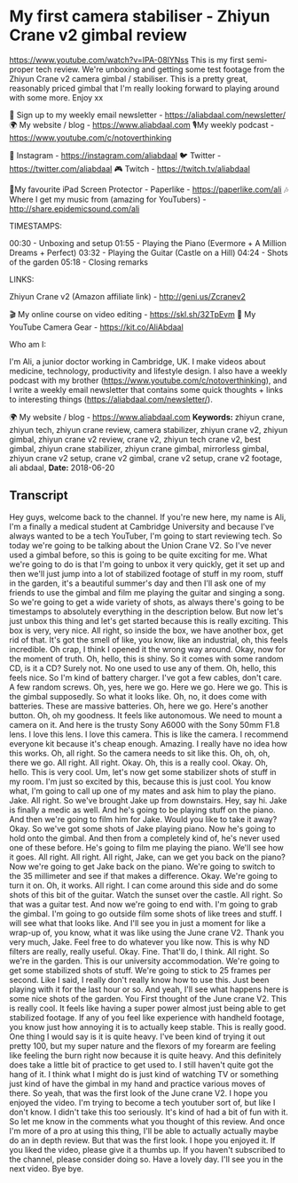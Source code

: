 # My first camera stabiliser - Zhiyun Crane v2 gimbal review
https://www.youtube.com/watch?v=IPA-08lYNss
This is my first semi-proper tech review. We're unboxing and getting some test footage from the Zhiyun Crane v2 camera gimbal / stabiliser. This is a pretty great, reasonably priced gimbal that I'm really looking forward to playing around with some more. Enjoy xx

💌 Sign up to my weekly email newsletter - https://aliabdaal.com/newsletter/
🌍 My website / blog - https://www.aliabdaal.com 
🎙My weekly podcast - https://www.youtube.com/c/notoverthinking 

📸 Instagram - https://instagram.com/aliabdaal
🐦 Twitter - https://twitter.com/aliabdaal
🎮 Twitch - https://twitch.tv/aliabdaal

📝My favourite iPad Screen Protector - Paperlike - https://paperlike.com/ali
🎶 Where I get my music from (amazing for YouTubers) - http://share.epidemicsound.com/ali

TIMESTAMPS:

00:30 - Unboxing and setup
01:55 - Playing the Piano (Evermore + A Million Dreams + Perfect)
03:32 - Playing the Guitar (Castle on a Hill)
04:24 - Shots of the garden
05:18 - Closing remarks

LINKS:

Zhiyun Crane v2 (Amazon affiliate link) - http://geni.us/Zcranev2

🎬 My online course on video editing - https://skl.sh/32TpEvm
🎥 My YouTube Camera Gear - https://kit.co/AliAbdaal


Who am I:

I'm Ali, a junior doctor working in Cambridge, UK. I make videos about medicine, technology, productivity and lifestyle design. I also have a weekly podcast with my brother (https://www.youtube.com/c/notoverthinking), and I write a weekly email newsletter that contains some quick thoughts + links to interesting things (https://aliabdaal.com/newsletter/).

🌍 My website / blog - https://www.aliabdaal.com
**Keywords:** zhiyun crane, zhiyun tech, zhiyun crane review, camera stabilizer, zhiyun crane v2, zhiyun gimbal, zhiyun crane v2 review, crane v2, zhiyun tech crane v2, best gimbal, zhiyun crane stabilizer, zhiyun crane gimbal, mirrorless gimbal, zhiyun crane v2 setup, crane v2 gimbal, crane v2 setup, crane v2 footage, ali abdaal, 
**Date:** 2018-06-20

## Transcript
 Hey guys, welcome back to the channel. If you're new here, my name is Ali, I'm a finally a medical student at Cambridge University and because I've always wanted to be a tech YouTuber, I'm going to start reviewing tech. So today we're going to be talking about the Union Crane V2. So I've never used a gimbal before, so this is going to be quite exciting for me. What we're going to do is that I'm going to unbox it very quickly, get it set up and then we'll just jump into a lot of stabilized footage of stuff in my room, stuff in the garden, it's a beautiful summer's day and then I'll ask one of my friends to use the gimbal and film me playing the guitar and singing a song. So we're going to get a wide variety of shots, as always there's going to be timestamps to absolutely everything in the description below. But now let's just unbox this thing and let's get started because this is really exciting. This box is very, very nice. All right, so inside the box, we have another box, get rid of that. It's got the smell of like, you know, like an industrial, oh, this feels incredible. Oh crap, I think I opened it the wrong way around. Okay, now for the moment of truth. Oh, hello, this is shiny. So it comes with some random CD, is it a CD? Surely not. No one used to use any of them. Oh, hello, this feels nice. So I'm kind of battery charger. I've got a few cables, don't care. A few random screws. Oh, yes, here we go. Here we go. Here we go. This is the gimbal supposedly. So what it looks like. Oh, no, it does come with batteries. These are massive batteries. Oh, here we go. Here's another button. Oh, oh my goodness. It feels like autonomous. We need to mount a camera on it. And here is the trusty Sony A6000 with the Sony 50mm F1.8 lens. I love this lens. I love this camera. This is like the camera. I recommend everyone kit because it's cheap enough. Amazing. I really have no idea how this works. Oh, all right. So the camera needs to sit like this. Oh, oh, oh, there we go. All right. All right. Okay. Oh, this is a really cool. Okay. Oh, hello. This is very cool. Um, let's now get some stabilizer shots of stuff in my room. I'm just so excited by this, because this is just cool. You know what, I'm going to call up one of my mates and ask him to play the piano. Jake. All right. So we've brought Jake up from downstairs. Hey, say hi. Jake is finally a medic as well. And he's going to be playing stuff on the piano. And then we're going to film him for Jake. Would you like to take it away? Okay. So we've got some shots of Jake playing piano. Now he's going to hold onto the gimbal. And then from a completely kind of, he's never used one of these before. He's going to film me playing the piano. We'll see how it goes. All right. All right. All right, Jake, can we get you back on the piano? Now we're going to get Jake back on the piano. We're going to switch to the 35 millimeter and see if that makes a difference. Okay. We're going to turn it on. Oh, it works. All right. I can come around this side and do some shots of this bit of the guitar. Watch the sunset over the castle. All right. So that was a guitar test. And now we're going to end with. I'm going to grab the gimbal. I'm going to go outside film some shots of like trees and stuff. I will see what that looks like. And I'll see you in just a moment for like a wrap-up of, you know, what it was like using the June crane V2. Thank you very much, Jake. Feel free to do whatever you like now. This is why ND filters are really, really useful. Okay. Fine. That'll do, I think. All right. So we're in the garden. This is our university accommodation. We're going to get some stabilized shots of stuff. We're going to stick to 25 frames per second. Like I said, I really don't really know how to use this. Just been playing with it for the last hour or so. And yeah, I'll see what happens here is some nice shots of the garden. You First thought of the June crane V2. This is really cool. It feels like having a super power almost just being able to get stabilized footage. If any of you feel like experience with handheld footage, you know just how annoying it is to actually keep stable. This is really good. One thing I would say is it is quite heavy. I've been kind of trying it out pretty 100, but my super nature and the flexors of my forearm are feeling like feeling the burn right now because it is quite heavy. And this definitely does take a little bit of practice to get used to. I still haven't quite got the hang of it. I think what I might do is just kind of watching TV or something just kind of have the gimbal in my hand and practice various moves of there. So yeah, that was the first look of the June crane V2. I hope you enjoyed the video. I'm trying to become a tech youtuber sort of, but like I don't know. I didn't take this too seriously. It's kind of had a bit of fun with it. So let me know in the comments what you thought of this review. And once I'm more of a pro at using this thing, I'll be able to actually actually maybe do an in depth review. But that was the first look. I hope you enjoyed it. If you liked the video, please give it a thumbs up. If you haven't subscribed to the channel, please consider doing so. Have a lovely day. I'll see you in the next video. Bye bye.

